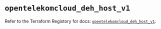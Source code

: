 # `opentelekomcloud_deh_host_v1`

Refer to the Terraform Registory for docs: [`opentelekomcloud_deh_host_v1`](https://registry.terraform.io/providers/opentelekomcloud/opentelekomcloud/1.35.3/docs/resources/deh_host_v1).
